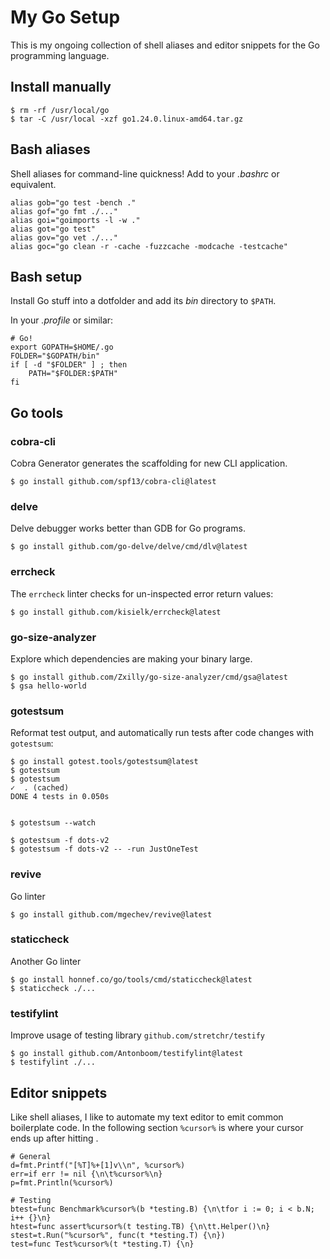 
# My Go Setup

This is my ongoing collection of shell aliases and editor snippets for the
Go programming language.

## Install manually


    $ rm -rf /usr/local/go
    $ tar -C /usr/local -xzf go1.24.0.linux-amd64.tar.gz


## Bash aliases

Shell aliases for command-line quickness! Add to your *.bashrc* or equivalent.

    alias gob="go test -bench ."
    alias gof="go fmt ./..."
    alias goi="goimports -l -w ."
    alias got="go test"
    alias gov="go vet ./..."
    alias goc="go clean -r -cache -fuzzcache -modcache -testcache"


## Bash setup

Install Go stuff into a dotfolder and add its *bin* directory to `$PATH`.

In your *.profile* or similar:

    # Go!
    export GOPATH=$HOME/.go
    FOLDER="$GOPATH/bin"
    if [ -d "$FOLDER" ] ; then
        PATH="$FOLDER:$PATH"
    fi

## Go tools


### cobra-cli

Cobra Generator generates the scaffolding for new CLI application.

    $ go install github.com/spf13/cobra-cli@latest


### delve

Delve debugger works better than GDB for Go programs.

    $ go install github.com/go-delve/delve/cmd/dlv@latest


### errcheck

The `errcheck` linter checks for un-inspected error return values:

    $ go install github.com/kisielk/errcheck@latest


### go-size-analyzer

Explore which dependencies are making your binary large.

    $ go install github.com/Zxilly/go-size-analyzer/cmd/gsa@latest
    $ gsa hello-world


### gotestsum

Reformat test output, and automatically run tests after code changes
with `gotestsum`:

    $ go install gotest.tools/gotestsum@latest
    $ gotestsum
    $ gotestsum
    ✓  . (cached)
    DONE 4 tests in 0.050s


    $ gotestsum --watch

    $ gotestsum -f dots-v2
    $ gotestsum -f dots-v2 -- -run JustOneTest


### revive

Go linter

    $ go install github.com/mgechev/revive@latest

### staticcheck

Another Go linter

    $ go install honnef.co/go/tools/cmd/staticcheck@latest
    $ staticcheck ./...


### testifylint

Improve usage of testing library `github.com/stretchr/testify`

    $ go install github.com/Antonboom/testifylint@latest
    $ testifylint ./...


## Editor snippets

Like shell aliases, I like to automate my text editor to emit common
boilerplate code. In the following section `%cursor%` is where your cursor
ends up after hitting *<tab>*.

    # General
    d=fmt.Printf("[%T]%+[1]v\\n", %cursor%)
    err=if err != nil {\n\t%cursor%\n}
    p=fmt.Println(%cursor%)

    # Testing
    btest=func Benchmark%cursor%(b *testing.B) {\n\tfor i := 0; i < b.N; i++ {}\n}
    htest=func assert%cursor%(t testing.TB) {\n\tt.Helper()\n}
    stest=t.Run("%cursor%", func(t *testing.T) {\n})
    test=func Test%cursor%(t *testing.T) {\n}
